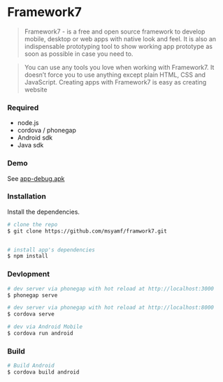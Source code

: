 # Framework7
> Framework7 - is a free and open source framework to develop mobile, 
> desktop or web apps with native look and feel. 
> It is also an indispensable prototyping tool to show working app prototype as soon as possible in case you need to.

> You can use any tools you love when working with Framework7. 
> It doesn’t force you to use anything except plain HTML, CSS and JavaScript. 
> Creating apps with Framework7 is easy as creating website

### Required
* node.js
* cordova / phonegap
* Android sdk
* Java sdk

### Demo
See [app-debug.apk](https://raw.githubusercontent.com/msyamf/framwork7/master/platforms/android/app/build/outputs/apk/debug/app-debug.apk)

### Installation

Install the dependencies.
```sh
# clone the repo
$ git clone https://github.com/msyamf/framwork7.git


# install app's dependencies
$ npm install
```

### Devlopment

```sh
# dev server via phonegap with hot reload at http://localhost:3000
$ phonegap serve

# dev server via phonegap with hot reload at http://localhost:8000
$ cordova serve

# dev via Android Mobile
$ cordova run android
```

### Build

```sh
# Build Android
$ cordova build android
```
